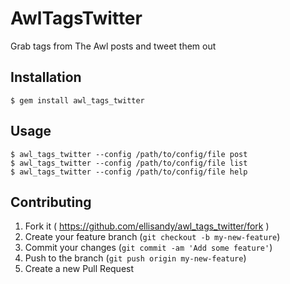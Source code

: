 # AwlTagsTwitter

Grab tags from The Awl posts and tweet them out

## Installation

    $ gem install awl_tags_twitter

## Usage

```
$ awl_tags_twitter --config /path/to/config/file post
$ awl_tags_twitter --config /path/to/config/file list
$ awl_tags_twitter --config /path/to/config/file help
```

## Contributing

1. Fork it ( https://github.com/ellisandy/awl_tags_twitter/fork )
2. Create your feature branch (`git checkout -b my-new-feature`)
3. Commit your changes (`git commit -am 'Add some feature'`)
4. Push to the branch (`git push origin my-new-feature`)
5. Create a new Pull Request
